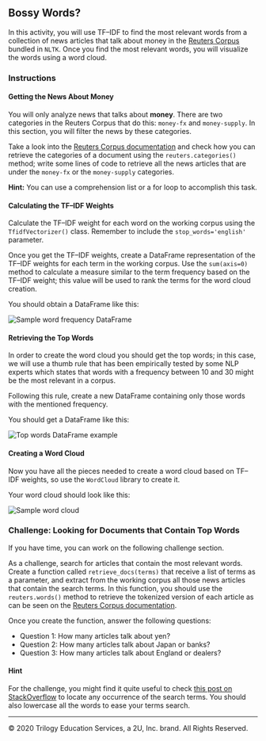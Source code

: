 ## Bossy Words?

In this activity, you will use TF–IDF to find the most relevant words from a collection of news articles that talk about money in the [Reuters Corpus](https://www.nltk.org/book/ch02.html#reuters-corpus) bundled in `NLTK`. Once you find the most relevant words, you will visualize the words using a word cloud.

### Instructions

#### Getting the News About Money

You will only analyze news that talks about **money**. There are two categories in the Reuters Corpus that do this: `money-fx` and `money-supply`. In this section, you will filter the news by these categories.

Take a look into the [Reuters Corpus documentation](https://www.nltk.org/book/ch02.html#reuters-corpus) and check how you can retrieve the categories of a document using the `reuters.categories()` method; write some lines of code to retrieve all the news articles that are under the `money-fx` or the `money-supply` categories.

**Hint:** You can use a comprehension list or a for loop to accomplish this task.

#### Calculating the TF–IDF Weights

Calculate the TF–IDF weight for each word on the working corpus using the `TfidfVectorizer()` class. Remember to include the `stop_words='english'` parameter.

Once you get the TF–IDF weights, create a DataFrame representation of the TF–IDF weights for each term in the working corpus. Use the `sum(axis=0)` method to calculate a measure similar to the term frequency based on the TF–IDF weight; this value will be used to rank the terms for the word cloud creation.

You should obtain a DataFrame like this:

![Sample word frequency DataFrame](Images/tf_idf_words_frequency_df.png)

#### Retrieving the Top Words

In order to create the word cloud you should get the top words; in this case, we will use a thumb rule that has been empirically tested by some NLP experts which states that words with a frequency between 10 and 30 might be the most relevant in a corpus.

Following this rule, create a new DataFrame containing only those words with the mentioned frequency.

You should get a DataFrame like this:

![Top words DataFrame example](Images/tf_idf_top_words_frequency_df.png)

#### Creating a Word Cloud

Now you have all the pieces needed to create a word cloud based on TF–IDF weights, so use the `WordCloud` library to create it.

Your word cloud should look like this:

![Sample word cloud](Images/tf_idf_word_cloud.png)

### Challenge: Looking for Documents that Contain Top Words

If you have time, you can work on the following challenge section.

As a challenge, search for articles that contain the most relevant words. Create a function called `retrieve_docs(terms)` that receive a list of terms as a parameter, and extract from the working corpus all those news articles that contain the search terms. In this function, you should use the `reuters.words()` method to retrieve the tokenized version of each article as can be seen on the [Reuters Corpus documentation](https://www.nltk.org/book/ch02.html#reuters-corpus).

Once you create the function, answer the following questions:

* Question 1: How many articles talk about yen?
* Question 2: How many articles talk about Japan or banks?
* Question 3: How many articles talk about England or dealers?

#### Hint

For the challenge, you might find it quite useful to check [this post on StackOverflow](https://stackoverflow.com/a/25102099/4325668) to locate any occurrence of the search terms. You should also lowercase all the words to ease your terms search.

---

© 2020 Trilogy Education Services, a 2U, Inc. brand. All Rights Reserved.
